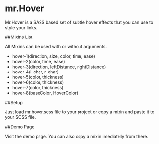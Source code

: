 # mr.Hover

Mr.Hover is a SASS based set of subtle hover effects that you can use to style your links.

##Mixins List

All Mixins can be used with or without arguments.

- hover-1(direction, size, color, time, ease)
- hover-2(color, time, ease)
- hover-3(direction, leftDistance, rightDistance)
- hover-4(l-char, r-char)
- hover-5(color, thickness)
- hover-6(color, thickness) 
- hover-7(color, thickness)
- hover-8(baseColor, HoverColor)

##Setup

Just load mr.hover.scss file to your project or copy a mixin and paste it to your SCSS file.

##Demo Page

Visit the demo page. You can also copy a mixin imediatelly from there.
